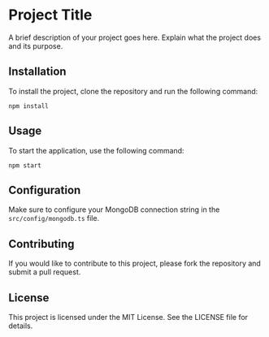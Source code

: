 # Project Title

A brief description of your project goes here. Explain what the project does and its purpose.

## Installation

To install the project, clone the repository and run the following command:

```
npm install
```

## Usage

To start the application, use the following command:

```
npm start
```

## Configuration

Make sure to configure your MongoDB connection string in the `src/config/mongodb.ts` file.

## Contributing

If you would like to contribute to this project, please fork the repository and submit a pull request.

## License

This project is licensed under the MIT License. See the LICENSE file for details.